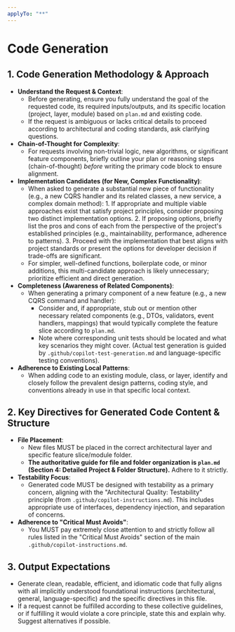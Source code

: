 ```yaml
---
applyTo: "**"
---
```

# Code Generation

## 1. Code Generation Methodology & Approach

- **Understand the Request & Context**:
  - Before generating, ensure you fully understand the goal of the requested code, its required inputs/outputs, and its specific location (project, layer, module) based on `plan.md` and existing code.
  - If the request is ambiguous or lacks critical details to proceed according to architectural and coding standards, ask clarifying questions.
- **Chain-of-Thought for Complexity**:
  - For requests involving non-trivial logic, new algorithms, or significant feature components, briefly outline your plan or reasoning steps (chain-of-thought) *before* writing the primary code block to ensure alignment.
- **Implementation Candidates (for New, Complex Functionality)**:
  - When asked to generate a substantial new piece of functionality (e.g., a new CQRS handler and its related classes, a new service, a complex domain method):
        1. If appropriate and multiple viable approaches exist that satisfy project principles, consider proposing two distinct implementation options.
        2. If proposing options, briefly list the pros and cons of each from the perspective of the project's established principles (e.g., maintainability, performance, adherence to patterns).
        3. Proceed with the implementation that best aligns with project standards or present the options for developer decision if trade-offs are significant.
  - For simpler, well-defined functions, boilerplate code, or minor additions, this multi-candidate approach is likely unnecessary; prioritize efficient and direct generation.
- **Completeness (Awareness of Related Components)**:
  - When generating a primary component of a new feature (e.g., a new CQRS command and handler):
    - Consider and, if appropriate, stub out or mention other necessary related components (e.g., DTOs, validators, event handlers, mappings) that would typically complete the feature slice according to `plan.md`.
    - Note where corresponding unit tests should be located and what key scenarios they might cover. (Actual test generation is guided by `.github/copilot-test-generation.md` and language-specific testing conventions).
- **Adherence to Existing Local Patterns**:
  - When adding code to an existing module, class, or layer, identify and closely follow the prevalent design patterns, coding style, and conventions already in use in that specific local context.

## 2. Key Directives for Generated Code Content & Structure

- **File Placement**:
  - New files MUST be placed in the correct architectural layer and specific feature slice/module folder.
  - **The authoritative guide for file and folder organization is `plan.md` (Section 4: Detailed Project & Folder Structure).** Adhere to it strictly.
- **Testability Focus**:
  - Generated code MUST be designed with testability as a primary concern, aligning with the "Architectural Quality: Testability" principle (from `.github/copilot-instructions.md`). This includes appropriate use of interfaces, dependency injection, and separation of concerns.
- **Adherence to "Critical Must Avoids"**:
  - You MUST pay extremely close attention to and strictly follow all rules listed in the "Critical Must Avoids" section of the main `.github/copilot-instructions.md`.

## 3. Output Expectations

- Generate clean, readable, efficient, and idiomatic code that fully aligns with all implicitly understood foundational instructions (architectural, general, language-specific) and the specific directives in this file.
- If a request cannot be fulfilled according to these collective guidelines, or if fulfilling it would violate a core principle, state this and explain why. Suggest alternatives if possible.
